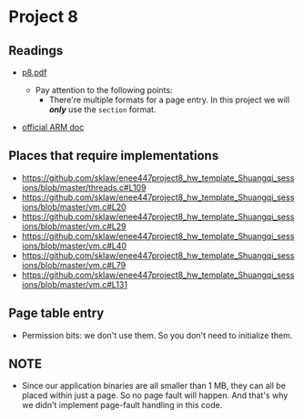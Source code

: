 # Project 8

## Readings
- [p8.pdf](https://github.com/sklaw/enee447project8_hw_template_Shuangqi_sessions/blob/master/p8.pdf)
  - Pay attention to the following points:
    - There're multiple formats for a page entry. In this project we will _**only**_ use the `section` format.
    
- [official ARM doc](https://static.docs.arm.com/ddi0406/c/DDI0406C_C_arm_architecture_reference_manual.pdf)

## Places that require implementations
- https://github.com/sklaw/enee447project8_hw_template_Shuangqi_sessions/blob/master/threads.c#L109
- https://github.com/sklaw/enee447project8_hw_template_Shuangqi_sessions/blob/master/vm.c#L20
- https://github.com/sklaw/enee447project8_hw_template_Shuangqi_sessions/blob/master/vm.c#L29
- https://github.com/sklaw/enee447project8_hw_template_Shuangqi_sessions/blob/master/vm.c#L40
- https://github.com/sklaw/enee447project8_hw_template_Shuangqi_sessions/blob/master/vm.c#L79
- https://github.com/sklaw/enee447project8_hw_template_Shuangqi_sessions/blob/master/vm.c#L131
  
## Page table entry
- Permission bits: we don't use them. So you don't need to initialize them.

## NOTE
- Since our application binaries are all smaller than 1 MB, they can all be placed within just a page. So no page fault will happen. And that's why we didn't implement page-fault handling in this code.
